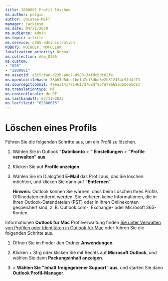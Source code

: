 ```yaml
---
title: 1800001 Profil löschen
ms.author: pdigia
author: cmcatee-MSFT
manager: jackiesm
ms.date: 04/21/2020
ms.audience: Admin
ms.topic: article
ms.service: o365-administration
ROBOTS: NOINDEX, NOFOLLOW
localization_priority: Normal
ms.collection: Adm_O365
ms.custom:
- "626"
- "1800001"
ms.assetid: a5c5cf46-d23b-40c7-8983-34fdcbdc02fe
ms.openlocfilehash: 38b63d8dcc1be1a7cf3dbd5e2b312464c97d4f73
ms.sourcegitcommit: 49eaa1417714617d768df85fd79b65e35b6e5c83
ms.translationtype: MT
ms.contentlocale: de-DE
ms.lasthandoff: 02/11/2022
ms.locfileid: "62686615"
---
```

# <a name="delete-a-profile"></a>Löschen eines Profils

Führen Sie die folgenden Schritte aus, um ein Profil zu löschen.
  
1. Wählen Sie in Outlook **"Dateikonto** \> **" Einstellungen** \> **"Profile verwalten" aus**.

2. Klicken Sie auf **Profile anzeigen**.

3. Wählen Sie im Dialogfeld **E-Mail** das Profil aus, das Sie löschen möchten, und klicken Sie dann auf **"Entfernen**".

    **Hinweis**: Outlook können Sie warnen, dass beim Löschen Ihres Profils Offlinedaten entfernt werden. Sie verlieren keine Informationen, die in Ihren Outlook-Datendateien (PST) oder in Ihren Onlinekonten gespeichert sind, z. B. Outlook.com-, Exchange- oder Microsoft 365-Konten.
  
Informationen **Outlook für Mac** Profilverwaltung finden [Sie unter Verwalten von Profilen oder Identitäten in Outlook für Mac](https://support.office.com/article/fed2a955-74df-4a24-bef6-78a426958c4c.aspx) oder führen Sie die folgenden Schritte aus.
  
1. Öffnen Sie im Finder den Ordner **Anwendungen**.

2. Klicken + Strg oder klicken Sie mit Rechts auf **Microsoft Outlook**, und wählen Sie dann **Packungsinhalt anzeigen**.

3. \> **Wählen Sie** **"Inhalt freigegebener Support" aus**, und starten Sie dann **Outlook Profil-Manager**.
